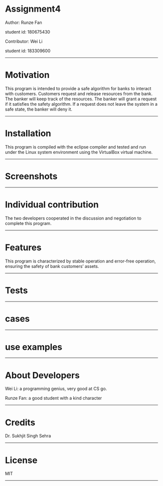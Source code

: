 # Assignment4

Author: Runze Fan

student id: 180675430

Contributor: Wei Li

student id: 183309600

---

# Motivation

This program is intended to provide a safe algorithm for banks to interact with customers. Customers request and release resources from the bank. The banker will keep track of the resources. The banker will grant a request if it satisfies the safety algorithm. If a request does not leave the system in a safe state, the banker will deny it.

---

# Installation

This program is compiled with the eclipse compiler and tested and run under the Linux system environment using the VirtualBox virtual machine.

---

# Screenshots



---

# Individual contribution

The two developers cooperated in the discussion and negotiation to complete this program. 

---

# Features

This program is characterized by stable operation and error-free operation, ensuring the safety of bank customers’ assets.

---

# Tests

---

# cases 

---

# use examples

---

# About Developers

Wei Li: a programming genius, very good at CS go.

Runze Fan: a good student with a kind character

---

# Credits

Dr. Sukhjit Singh Sehra

---

# License

MIT

---

